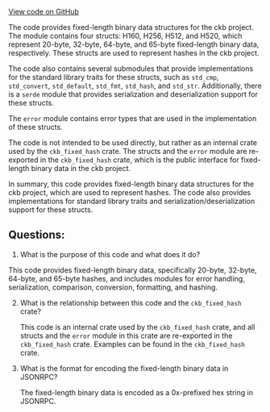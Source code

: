 [View code on GitHub](https://github.com/nervosnetwork/ckb/util/fixed-hash/core/src/lib.rs)

The code provides fixed-length binary data structures for the ckb project. The module contains four structs: H160, H256, H512, and H520, which represent 20-byte, 32-byte, 64-byte, and 65-byte fixed-length binary data, respectively. These structs are used to represent hashes in the ckb project. 

The code also contains several submodules that provide implementations for the standard library traits for these structs, such as `std_cmp`, `std_convert`, `std_default`, `std_fmt`, `std_hash`, and `std_str`. Additionally, there is a `serde` module that provides serialization and deserialization support for these structs. 

The `error` module contains error types that are used in the implementation of these structs. 

The code is not intended to be used directly, but rather as an internal crate used by the `ckb_fixed_hash` crate. The structs and the `error` module are re-exported in the `ckb_fixed_hash` crate, which is the public interface for fixed-length binary data in the ckb project. 

In summary, this code provides fixed-length binary data structures for the ckb project, which are used to represent hashes. The code also provides implementations for standard library traits and serialization/deserialization support for these structs.
## Questions: 
 1. What is the purpose of this code and what does it do?
   
   This code provides fixed-length binary data, specifically 20-byte, 32-byte, 64-byte, and 65-byte hashes, and includes modules for error handling, serialization, comparison, conversion, formatting, and hashing.

2. What is the relationship between this code and the `ckb_fixed_hash` crate?
   
   This code is an internal crate used by the `ckb_fixed_hash` crate, and all structs and the `error` module in this crate are re-exported in the `ckb_fixed_hash` crate. Examples can be found in the `ckb_fixed_hash` crate.

3. What is the format for encoding the fixed-length binary data in JSONRPC?
   
   The fixed-length binary data is encoded as a 0x-prefixed hex string in JSONRPC.